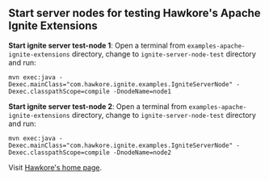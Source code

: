 ## Start server nodes for testing Hawkore's Apache Ignite Extensions

**Start ignite server test-node 1**: Open a terminal from `examples-apache-ignite-extensions` directory, change to `ignite-server-node-test` directory and run:

```
mvn exec:java -Dexec.mainClass="com.hawkore.ignite.examples.IgniteServerNode" -Dexec.classpathScope=compile -DnodeName=node1
```

**Start ignite server test-node 2**: Open a terminal from `examples-apache-ignite-extensions` directory, change to `ignite-server-node-test` directory and run:

```
mvn exec:java -Dexec.mainClass="com.hawkore.ignite.examples.IgniteServerNode" -Dexec.classpathScope=compile -DnodeName=node2
```


Visit [Hawkore's home page](https://www.hawkore.com).